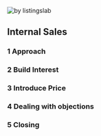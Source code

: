![by listingslab](https://listingslab.com/public/png/byListingslab.png)

## Internal Sales

### 1 Approach

### 2 Build Interest

### 3 Introduce Price

### 4 Dealing with objections

### 5 Closing

